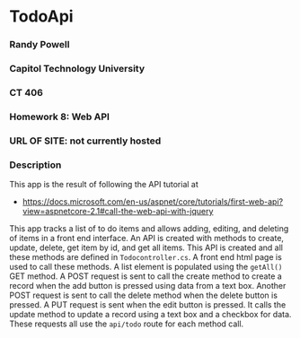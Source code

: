 # TodoApi
### Randy Powell
### Capitol Technology University
### CT 406
### Homework 8: Web API
### URL OF SITE: not currently hosted

### Description
This app is the result of following the API tutorial at
* https://docs.microsoft.com/en-us/aspnet/core/tutorials/first-web-api?view=aspnetcore-2.1#call-the-web-api-with-jquery

This app tracks a list of to do items and allows adding, editing, and deleting of items in a front end interface.
An API is created with methods to create, update, delete, get item by id, and get all items.
This API is created and all these methods are defined in ` Todocontroller.cs `. A front end html page is used to 
call these methods. A list element is populated using the ` getAll() ` GET method. A POST request is sent to call the 
create method to create a record when the add button is pressed using data from a text box. Another POST request is sent to call
the delete method when the delete button is pressed. A PUT request is sent when the edit button is pressed. It calls the update
method to update a record using a text box and a checkbox for data. These requests all use the ` api/todo ` route for each method call.
